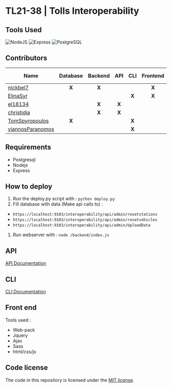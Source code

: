 # TL21-38 | Tolls Interoperability

## Tools Used
![NodeJS](https://img.shields.io/badge/nodeJS-v7.3+-blue.svg)
![Express](https://img.shields.io/badge/express-v4.17.1+-red.svg)
![PostgreSQL](https://img.shields.io/badge/PostgreSQL-316192?style=for-the-badge&logo=postgresql&logoColor=white)

## Contributors
| Name                                                      | Database | Backend | API    | CLI    | Frontend | API-testing | CLI-testing | Docs-Diagrams |
| ---                                                       | :---:    | :---:   | :---:  | :---:  | :---:    | :---:       | :---:       | :---:         |
|[nickbel7](https://github.com/nickbel7)                    | **X**    | **X**   |        |        | **X**    |             |             | **X**         | 
|[ElinaSyr](https://github.com/ElinaSyr)                    |          |         |        | **X**  | **X**    |             |             | **X**         | 
|[el18134](https://github.com/el18183)                      |          | **X**   | **X**  |        |          |             |             | **X**         | 
|[christidia](https://github.com/christidia)                |          | **X**   | **X**  |        |          |   **X**     |             | **X**         | 
|[TomSpyropoulos](https://github.com/TomSpyropoulos)        | **X**    |         |        | **X**  |          |             | **X**       | **X**         | 
|[yiannosParanomos](https://github.com/yiannosParanomos)    |          |         |        | **X**  |          |             | **X**       | **X**         | 

## Requirements
- Postgresql
- Nodejs
- Express

## How to deploy
1. Run the deploy.py script with : `python deploy.py`
1. Fill database with data (Make api calls to) :
  - `https://localhost:9103/interoperability/api/admin/resetstations`
  - `https://localhost:9103/interoperability/api/admin/resetvehicles`
  - `https://localhost:9103/interoperability/api/admin/UploadData` 
1. Run webserver with : `node /backend/index.js`

## API 
[API Documentation](https://github.com/ntua/TL21-38/blob/master/api/README.md)

## CLI
[CLI Documentation](https://github.com/ntua/TL21-38/blob/master/cli/README.md)

## Front end 
Tools used : 
- Web-pack
- Jquery
- Ajax
- Sass
- html/css/js

## Code license
The code in this repository is licensed under the [MIT license](LICENSE).
